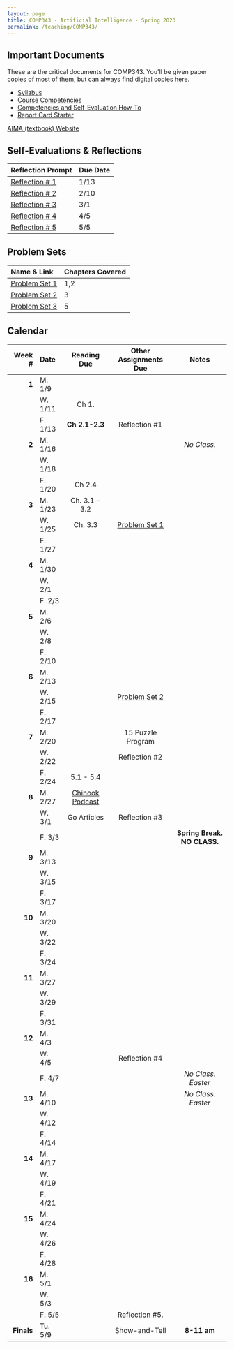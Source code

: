 ```yaml
---
layout: page
title: COMP343 - Artificial Intelligence - Spring 2023
permalink: /teaching/COMP343/
---
```


## Important Documents

These are the critical documents for COMP343.  You'll be given paper copies of most of them, but can always find digital copies here.

* [Syllabus](/teaching/COMP343/comp343-syllabus.pdf)
* [Course Competencies](/teaching/COMP343/COMP343-Competencies.pdf)
* [Competencies and Self-Evaluation How-To](/teaching/ungrading/howto)
* [Report Card Starter](/teaching/COMP343/COMP343-ReportCardStarter.docx)
<!-- * [Knowledge-Area Map](/teaching/COMP343/comp343-KAMap.pdf) -->

[AIMA (textbook) Website](https://aima.cs.berkeley.edu/)

## Self-Evaluations & Reflections

| Reflection Prompt | Due Date |
| :--- | :--- |
| [Reflection \# 1](/teaching/ungrading/letter1) | 1/13 |
| [Reflection \# 2](/teaching/ungrading/letter2) | 2/10 |
| [Reflection \# 3](/teaching/ungrading/letter3) | 3/1 |
| [Reflection \# 4](/teaching/ungrading/letter4) | 4/5 |
| [Reflection \# 5](/teaching/ungrading/letter5) | 5/5 |

## Problem Sets

|   Name & Link | Chapters Covered |
| :--  | :-- |
| [Problem Set 1](/teaching/COMP343/problems/set1/) | 1,2 |
| [Problem Set 2](/teaching/COMP343/problems/set2/) | 3 |
| [Problem Set 3](/teaching/COMP343/problems/set3/) | 5 |

## Calendar

|Week \# | Date | Reading Due | Other Assignments Due | Notes |
| --: | :-- | :---: | :---: | :--: |
| **1** | M. 1/9 | | |
| | W. 1/11 | Ch 1. | | |
| | F. 1/13 | **Ch 2.1-2.3** | Reflection \#1 | |
| **2** | M. 1/16 | | | *No Class.* |
| | W. 1/18  |  |  | |
| | F. 1/20  | Ch 2.4 |  | |
| **3** | M. 1/23  | Ch. 3.1 - 3.2 | | |
| | W. 1/25  | Ch. 3.3 | [Problem Set 1](/teaching/COMP343/problems/set1/) | |
| | F. 1/27 |  | | |
| **4** | M. 1/30  | | | |
| | W. 2/1 |  | | |
| | F. 2/3  | | | |
| **5** | M. 2/6  | | |  |
| | W. 2/8  | | | |
| | F. 2/10  | | | |
| **6** | M. 2/13  | | |  |
| | W. 2/15  | | [Problem Set 2](/teaching/COMP343/problems/set2/) | |
| | F. 2/17  | |  | |
| **7** | M. 2/20 |  | 15 Puzzle Program | |
| | W. 2/22 |  | Reflection \#2 | |
| | F. 2/24 | 5.1 - 5.4 |  |  |
| **8** | M. 2/27  | [Chinook Podcast](https://relprime.com/chinook/) |  | |
| | W. 3/1  | Go Articles | Reflection \#3  | |
| | F. 3/3  | | | **Spring Break. NO CLASS.** |
| **9** | M. 3/13 |  | | |
| | W. 3/15 | | | |
| | F. 3/17  |  | |  |
| **10** | M. 3/20 | | |
| | W. 3/22 | | | |
| | F. 3/24  |  |   |  |
| **11** | M. 3/27 |  | | |
| | W. 3/29 | | | |
| | F. 3/31 | | |  |
| **12** | M. 4/3 |  | | |
| | W. 4/5 | | Reflection \#4 | |
| | F. 4/7 | |  | *No Class. Easter* |
| **13** | M. 4/10 |  |  | *No Class. Easter* |
| | W. 4/12 | | | |
| | F. 4/14 | |  |  |
| **14** | M. 4/17 |  | | |
| | W. 4/19 | | |  |
| | F. 4/21 | | |  |
| **15** | M. 4/24 |  | | |
| | W. 4/26 | | |  |
| | F. 4/28 | | |  |
| **16** | M. 5/1 |  | | |
| | W. 5/3 | | |  |
| | F. 5/5 | | Reflection \#5. |  |
| **Finals** | Tu. 5/9 | | Show-and-Tell | **8-11 am** |
